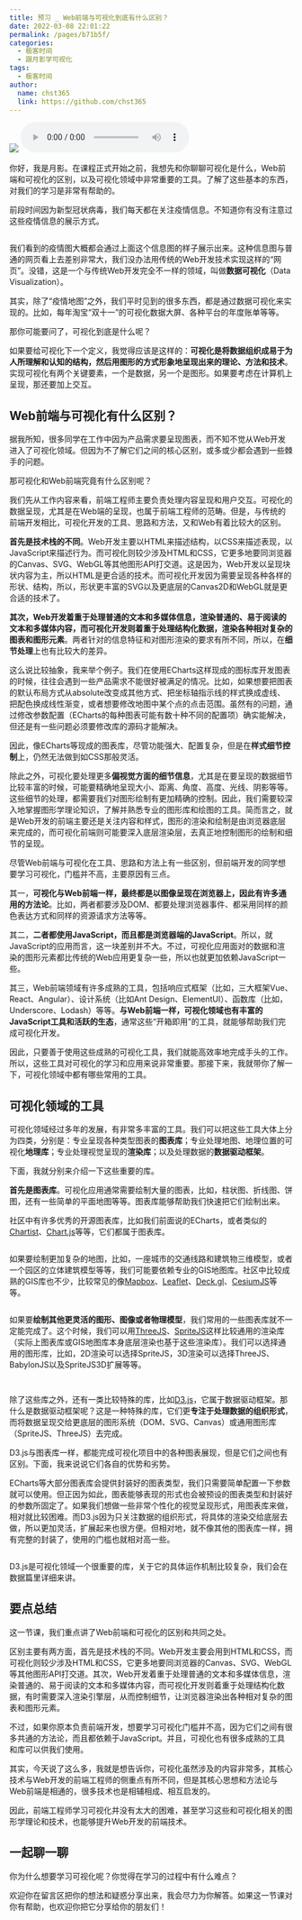 ```yaml
---
title: 预习 _ Web前端与可视化到底有什么区别？
date: 2022-03-08 22:01:22
permalink: /pages/b71b5f/
categories: 
  - 极客时间
  - 跟月影学可视化
tags: 
  - 极客时间
author: 
  name: chst365
  link: https://github.com/chst365
---
```

![](https://cdn.jsdelivr.net/gh/chst365/bolgImgs/imgs/topImgs/291.jpg)
<audio title="预习 _ Web前端与可视化到底有什么区别？" src="https://static001.geekbang.org/resource/audio/4c/e6/4cf8802e1194711a4f847283f31549e6.mp3" controls="controls"></audio> 
<p>你好，我是月影。在课程正式开始之前，我想先和你聊聊可视化是什么，Web前端和可视化的区别，以及可视化领域中非常重要的工具。了解了这些基本的东西，对我们的学习是非常有帮助的。</p><p>前段时间因为新型冠状病毒，我们每天都在关注疫情信息。不知道你有没有注意过这些疫情信息的展示方式。</p><p><a href="https://vis.ucloud365.com/ncov/china_stat/#/"><img src="https://static001.geekbang.org/resource/image/5a/d8/5ad44fe26f7eb1b2132a041a2e62a2d8.png" alt="" title="来源：北京大学可视化与可视分析实验室"></a></p><p>我们看到的疫情图大概都会通过上面这个信息图的样子展示出来。这种信息图与普通的网页看上去差别非常大，我们没办法用传统的Web开发技术实现这样的“网页”。没错，这是一个与传统Web开发完全不一样的领域，叫做<strong>数据可视化</strong>（Data Visualization）。</p><p>其实，除了“疫情地图”之外，我们平时见到的很多东西，都是通过数据可视化来实现的。比如，每年淘宝“双十一”的可视化数据大屏、各种平台的年度账单等等。</p><p>那你可能要问了，可视化到底是什么呢？</p><p>如果要给可视化下一个定义，我觉得应该是这样的：<strong>可视化是将数据组织成易于为人所理解和认知的结构，然后用图形的方式形象地呈现出来的理论、方法和技术</strong>。实现可视化有两个关键要素，一个是数据，另一个是图形。如果要考虑在计算机上呈现，那还要加上交互。</p><h2>Web前端与可视化有什么区别？</h2><p>据我所知，很多同学在工作中因为产品需求要呈现图表，而不知不觉从Web开发进入了可视化领域。但因为不了解它们之间的核心区别，或多或少都会遇到一些棘手的问题。</p><!-- [[[read_end]]] --><p>那可视化和Web前端究竟有什么区别呢？</p><p>我们先从工作内容来看，前端工程师主要负责处理内容呈现和用户交互。可视化的数据呈现，尤其是在Web端的呈现，也属于前端工程师的范畴。但是，与传统的前端开发相比，可视化开发的工具、思路和方法，又和Web有着比较大的区别。</p><p><strong>首先是技术栈的不同</strong>。Web开发主要以HTML来描述结构，以CSS来描述表现，以JavaScript来描述行为。而可视化则较少涉及HTML和CSS，它更多地要同浏览器的Canvas、SVG、WebGL等其他图形API打交道。这是因为，Web开发以呈现块状内容为主，所以HTML是更合适的技术。而可视化开发因为需要呈现各种各样的形状、结构，所以，形状更丰富的SVG以及更底层的Canvas2D和WebGL就是更合适的技术了。<br>
<img src="https://static001.geekbang.org/resource/image/92/96/928189f29b8863cf55cfbdcc3ec84496.jpg" alt="" title="Web前端和可视化基础技术栈"></p><p><strong>其次，Web开发着重于处理普通的文本和多媒体信息，渲染普通的、易于阅读的文本和多媒体内容，而可视化开发则着重于处理结构化数据，渲染各种相对复杂的图表和图形元素</strong>。两者针对的信息特征和对图形渲染的要求有所不同，所以，在<strong>细节处理</strong>上也有比较大的差异。</p><p>这么说比较抽象，我来举个例子。我们在使用ECharts这样现成的图标库开发图表的时候，往往会遇到一些产品需求不能很好被满足的情况。比如，如果想要把图表的默认布局方式从absolute改变成其他方式、把坐标轴指示线的样式换成虚线、把配色换成线性渐变，或者想要修改地图中某个点的点击范围。虽然有的问题，通过修改参数配置（ECharts的每种图表可能有数十种不同的配置项）确实能解决，但还是有一些问题必须要修改库的源码才能解决。</p><p>因此，像ECharts等现成的图表库，尽管功能强大、配置复杂，但是在<strong>样式细节控制</strong>上，仍然无法做到如CSS那般灵活。</p><p>除此之外，可视化要处理更多<strong>偏视觉方面的细节信息</strong>，尤其是在要呈现的数据细节比较丰富的时候，可能要精确地呈现大小、距离、角度、高度、光线、阴影等等。这些细节的处理，都需要我们对图形绘制有更加精确的控制。因此，我们需要较深入地掌握图形学理论知识，了解并熟悉专业的图形库和绘图的工具。简而言之，就是Web开发的前端主要还是关注内容和样式，图形的渲染和绘制是由浏览器底层来完成的，而可视化前端则可能要深入底层渲染层，去真正地控制图形的绘制和细节的呈现。</p><p>尽管Web前端与可视化在工具、思路和方法上有一些区别，但前端开发的同学想要学习可视化，门槛并不高，主要原因有三点。</p><p>其一，<strong>可视化与Web前端一样，最终都是以图像呈现在浏览器上，因此有许多通用的方法论</strong>。比如，两者都要涉及DOM、都要处理浏览器事件、都采用同样的颜色表达方式和同样的资源请求方法等等。</p><p>其二，<strong>二者都使用JavaScript，而且都是浏览器端的JavaScript</strong>。所以，就JavaScript的应用而言，这一块差别并不大。不过，可视化应用面对的数据和渲染的图形元素都比传统的Web应用更复杂一些，所以也就更加依赖JavaScript一些。</p><p>其三，Web前端领域有许多成熟的工具，包括响应式框架（比如，三大框架Vue、React、Angular）、设计系统（比如Ant Design、ElementUI）、函数库（比如，Underscore、Lodash）等等。<strong>与Web前端一样，可视化领域也有丰富的JavaScript工具和活跃的生态</strong>，通常这些“开箱即用”的工具，就能够帮助我们完成可视化开发。</p><p>因此，只要善于使用这些成熟的可视化工具，我们就能高效率地完成手头的工作。所以，这些工具对可视化的学习和应用来说非常重要。那接下来，我就带你了解一下，可视化领域中都有哪些常用的工具。</p><h2>可视化领域的工具</h2><p>可视化领域经过多年的发展，有非常多丰富的工具。我们可以把这些工具大体上分为四类，分别是：专业呈现各种类型图表的<strong>图表库</strong>；专业处理地图、地理位置的可视化<strong>地理库</strong>；专业处理视觉呈现的<strong>渲染库</strong>；以及处理数据的<strong>数据驱动框架</strong>。</p><p>下面，我就分别来介绍一下这些重要的库。</p><p><strong>首先是图表库</strong>。可视化应用通常需要绘制大量的图表，比如，柱状图、折线图、饼图，还有一些简单的平面地图等等。图表库能够帮助我们快速把它们绘制出来。</p><p>社区中有许多优秀的开源图表库，比如我们前面说的ECharts，或者类似的<a href="https://github.com/gionkunz/chartist-js">Chartist</a>、<a href="https://github.com/chartjs/Chart.js">Chart.js</a>等等，它们都属于图表库。</p><p><img src="https://static001.geekbang.org/resource/image/93/45/9326dac973df3afffdb6012bb75f2b45.jpg" alt=""></p><p>如果要绘制更加复杂的地图，比如，一座城市的交通线路和建筑物三维模型，或者一个园区的立体建筑模型等等，我们可能要依赖专业的GIS地图库。社区中比较成熟的GIS库也不少，比较常见的像<a href="https://www.mapbox.com/">Mapbox</a>、<a href="https://leafletjs.com/">Leaflet</a>、<a href="http://deck.gl/">Deck.gl</a>、<a href="https://cesium.com/cesiumjs/">CesiumJS</a>等等。</p><p><img src="https://static001.geekbang.org/resource/image/0e/d4/0ecc3b4d55b964205bba54af390434d4.jpg" alt="" title="Deck.gl绘制的3D地图效果"></p><p>如果要<strong>绘制其他更灵活的图形、图像或者物理模型</strong>，我们常用的一些图表库就不一定能完成了。这个时候，我们可以用<a href="https://threejs.org/">ThreeJS</a>、<a href="https://spritejs.org">SpriteJS</a>这样比较通用的渲染库（实际上图表库或GIS地图库本身底层渲染也基于这些渲染库）。我们可以选择通用的图形库，比如，2D渲染可以选择SpriteJS，3D渲染可以选择ThreeJS、BabylonJS以及SpriteJS3D扩展等等。</p><p><img src="https://static001.geekbang.org/resource/image/f9/26/f946c2230179ce2f3b13f42c8d719126.jpg" alt="" title="SpriteJS"></p><p><img src="https://static001.geekbang.org/resource/image/59/6a/59864101b60fff4da568e56f0542a66a.jpg" alt="" title="ThreeJS"></p><p>除了这些库之外，还有一类比较特殊的库，比如<a href="https://d3js.org/">D3.js</a>，它属于数据驱动框架。那什么是数据驱动框架呢？这是一种特殊的库，它们更<strong>专注于处理数据的组织形式</strong>，而将数据呈现交给更底层的图形系统（DOM、SVG、Canvas）或通用图形库（SpriteJS、ThreeJS）去完成。</p><p>D3.js与图表库一样，都能完成可视化项目中的各种图表展现，但是它们之间也有区别。下面，我来说说它们各自的优势和劣势。</p><p>ECharts等大部分图表库会提供封装好的图表类型，我们只需要简单配置一下参数就可以使用。但正因为如此，图表能够表现的形式也会被预设的图表类型和封装好的参数所固定了。如果我们想做一些非常个性化的视觉呈现形式，用图表库来做，相对就比较困难。而D3.js因为只关注数据的组织形式，将具体的渲染交给底层去做，所以更加灵活，扩展起来也很方便。但相对地，就不像其他的图表库一样，拥有完整的封装了，使用的门槛也就相对高一些。</p><p><img src="https://static001.geekbang.org/resource/image/d2/38/d20b5c245c69520d3a935a0b2d5d8238.jpg" alt="" title="用d3绘制的等高线"></p><p>D3.js是可视化领域一个很重要的库，关于它的具体运作机制比较复杂，我们会在数据篇里详细来讲。</p><h2>要点总结</h2><p>这一节课，我们重点讲了Web前端和可视化的区别和共同之处。</p><p>区别主要有两方面，首先是技术栈的不同。Web开发主要会用到HTML和CSS，而可视化则较少涉及HTML和CSS，它更多地要同浏览器的Canvas、SVG、WebGL等其他图形API打交道。其次，Web开发着重于处理普通的文本和多媒体信息，渲染普通的、易于阅读的文本和多媒体内容，而可视化开发则着重于处理结构化数据，有时需要深入渲染引擎层，从而控制细节，让浏览器渲染出各种相对复杂的图表和图形元素。</p><p>不过，如果你原本负责前端开发，想要学习可视化门槛并不高，因为它们之间有很多共通的方法论，而且都依赖于JavaScript。并且，可视化也有很多成熟的工具和库可以供我们使用。</p><p>其实，今天说了这么多，我就是想告诉你，可视化虽然涉及的内容非常多，其核心技术与Web开发的前端工程师的侧重点有所不同，但是其核心思想和方法论与Web前端是相通的，很多技术也是相辅相成、相互启发的。</p><p>因此，前端工程师学习可视化并没有太大的困难，甚至学习这些和可视化相关的图形学理论和技术，也能够提升Web开发的前端技术。</p><h2>一起聊一聊</h2><p>你为什么想要学习可视化呢？你觉得在学习的过程中有什么难点？</p><p>欢迎你在留言区把你的想法和疑惑分享出来，我会尽力为你解答。如果这一节课对你有帮助，也欢迎你把它分享给你的朋友们！</p>